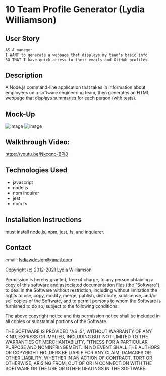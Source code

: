 # 10 Team Profile Generator (Lydia Williamson)

## User Story

```md
AS A manager
I WANT to generate a webpage that displays my team's basic info
SO THAT I have quick access to their emails and GitHub profiles
```

## Description
A Node.js command-line application that takes in information about employees on a software engineering team, then generates an HTML webpage that displays summaries for each person (with tests).

## Mock-Up
![image](https://user-images.githubusercontent.com/87274229/136132139-94c4526d-f1e0-4db7-b739-148ed05f880d.png)
![image](https://user-images.githubusercontent.com/87274229/136132320-de5e0db3-f083-4425-b9ec-cb4bc176769c.png)



## Walkthrough Video: 
https://youtu.be/Nkcqnp-BPl8


## Technologies Used

 - javascript 
 - node.js
 - npm inquirer
 - jest
 - npm fs

## Installation Instructions
must install node.js, npm, jest, fs, and inquierer. 


## Contact

email: lydiawdesign@gmail.com

Copyright (c) 2012-2021 Lydia Williamson

Permission is hereby granted, free of charge, to any person obtaining
a copy of this software and associated documentation files (the
"Software"), to deal in the Software without restriction, including
without limitation the rights to use, copy, modify, merge, publish,
distribute, sublicense, and/or sell copies of the Software, and to
permit persons to whom the Software is furnished to do so, subject to
the following conditions:

The above copyright notice and this permission notice shall be
included in all copies or substantial portions of the Software.

THE SOFTWARE IS PROVIDED "AS IS", WITHOUT WARRANTY OF ANY KIND,
EXPRESS OR IMPLIED, INCLUDING BUT NOT LIMITED TO THE WARRANTIES OF
MERCHANTABILITY, FITNESS FOR A PARTICULAR PURPOSE AND
NONINFRINGEMENT. IN NO EVENT SHALL THE AUTHORS OR COPYRIGHT HOLDERS BE
LIABLE FOR ANY CLAIM, DAMAGES OR OTHER LIABILITY, WHETHER IN AN ACTION
OF CONTRACT, TORT OR OTHERWISE, ARISING FROM, OUT OF OR IN CONNECTION
WITH THE SOFTWARE OR THE USE OR OTHER DEALINGS IN THE SOFTWARE.

